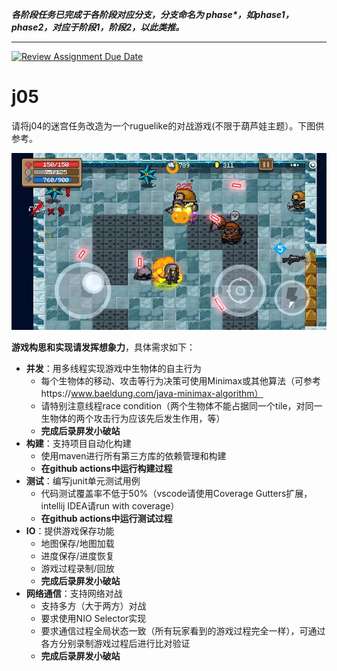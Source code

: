 ***各阶段任务已完成于各阶段对应分支，分支命名为 phase\*，如phase1，phase2，对应于阶段1，阶段2，以此类推。***

---

[![Review Assignment Due Date](https://classroom.github.com/assets/deadline-readme-button-24ddc0f5d75046c5622901739e7c5dd533143b0c8e959d652212380cedb1ea36.svg)](https://classroom.github.com/a/AcyKyItb)
# j05

请将j04的迷宫任务改造为一个ruguelike的对战游戏(不限于葫芦娃主题）。下图供参考。

![](0.webp)

**游戏构思和实现请发挥想象力**，具体需求如下：

- **并发**：用多线程实现游戏中生物体的自主行为
  - 每个生物体的移动、攻击等行为决策可使用Minimax或其他算法（可参考https://www.baeldung.com/java-minimax-algorithm）
  - 请特别注意线程race condition（两个生物体不能占据同一个tile，对同一生物体的两个攻击行为应该先后发生作用，等）
  - **完成后录屏发小破站**
- **构建**：支持项目自动化构建
  - 使用maven进行所有第三方库的依赖管理和构建
  - **在github actions中运行构建过程**
- **测试**：编写junit单元测试用例
  - 代码测试覆盖率不低于50%（vscode请使用Coverage Gutters扩展，intellij IDEA请run with coverage）
  - **在github actions中运行测试过程**
- **IO**：提供游戏保存功能
  - 地图保存/地图加载
  - 进度保存/进度恢复
  - 游戏过程录制/回放
  - **完成后录屏发小破站**
- **网络通信**：支持网络对战
  - 支持多方（大于两方）对战
  - 要求使用NIO Selector实现
  - 要求通信过程全局状态一致（所有玩家看到的游戏过程完全一样），可通过各方分别录制游戏过程后进行比对验证
  - **完成后录屏发小破站**



